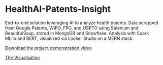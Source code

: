 # HealthAI-Patents-Insight
End-to-end solution leveraging AI to analyze health patents. Data scrapped from Google Patents, WIPO, FPO, and USPTO using Selenium and BeautifulSoup, stored in MongoDB and Snowflake. Analysis with Spark MLlib and BERT, visualized via Looker Studio on a MERN stack.

[Download the project demonstration video](https://github.com/ZakariaBenlamkadam/HealthAI-Patents-Insight/raw/main/video/mediAi_1.mp4)

[The Visualisation](https://app.powerbi.com/view?r=eyJrIjoiNzhjYzZkYTYtOWVjOS00YjE4LWJhYzItYjViOWNlNWM3Y2YyIiwidCI6ImMyNzg3OTIyLTExZDktNGNhOC1hYWRmLTVlZjdmZjMxYTEyNyJ9)

